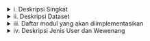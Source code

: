 <details>
  <summary>i. Deskripsi Singkat</summary>
Pernahkah Anda kesulitan untuk menemukan restoran yang anda inginkan selama berjalan-jalan di kota bandung, atau kesulitan mencari tempat kuliner yang menyediakan makanan minuman khas bandung?
  <br>
WhyBandung hadir untuk membantu baik wisatawan maupun warga lokal dalam menemukan kuliner terbaik di Bandung. Situs ini dilengkapi dengan sistem navigasi berbasis peta yang unik dan intuitif, sehingga memudahkan pengguna mencari makanan dan minuman yang diinginkan. WhyBandung memungkinkan pengguna untuk mengeksplorasi kuliner di berbagai wilayah berdasarkan lokasi atau kategori makanan. Selain itu, WhyBandung akan terus mengembangkan dan memperbarui daftar lokasi kuliner secara berkala.\
  <br>
Tim A12SITEK memilih Kota Bandung karena dikenal sebagai kota wisata yang populer dengan ragam kuliner yang khas. Namun, terdapat kekurangan dalam sistem navigasi kuliner di Bandung. Wisatawan sering kali tidak mengetahui kuliner khas di suatu daerah karena sistem pencarian aplikasi seperti Google Maps mengharuskan pengguna untuk mencari makanan secara spesifik. Akibatnya, wisatawan cenderung mengunjungi tempat-tempat kuliner yang sudah terkenal, sehingga melewatkan kedai-kedai lokal yang lebih autentik. Padahal, kuliner lokal memberikan pengalaman yang lebih khas dan mendalam terhadap budaya suatu daerah. Inilah yang mendorong kami untuk mengembangkan WhyBandung.

</details>

<details>
  <summary>ii. Deskripsi Dataset</summary>

</details>

<details>
  <summary>iii. Daftar modul yang akan diimplementasikan</summary>
1. Dashboard<br>
Features:<br>
- Navigation hub, berisi personalized data seperti recent activity, favorite products yang udah pernah di rate, dan link ke modul-modul lain.<br>
- Link-link ke product highly-rated.<br>
- Search bar yang nyambung dengan modul search system.<br><br>

Rincian regulasi aturan khusus:
- Models: Mengambil data spesifik seperti pencarian terbaru atau ulasan.
- Views: Mengambil dan memproses informasi untuk ditampilkan.
- HTML Templates: Menggunakan `base.html` agar konsisten di seluruh situs.
- Responsive Framework: Tailwind atau Bootstrap memastikan tampilan tetap ramah mobile.
- Forms: Memiliki form aksi cepat (misalnya, searchbar).
- AJAX: Update langsung untuk notifikasi atau restoran trending.
- Login Filters: Data spesifik hanya ditampilkan kepada pengguna yang sudah log in.
- Product Filtering: Menyaring restoran atau hidangan berdasarkan preferensi.

Gambaran: 
![Screenshot 2024-10-06 200918](https://github.com/user-attachments/assets/5bb7bd87-41d2-42ce-adce-534ef885d021)

2. Search System<br>
Features:
- Search system agar user dapat menelusuri berdasarkan filter yang bisa diatur, mungkin dari lokasi, menu spesifik, dll.
- Menggunakan beberapa tags untuk jenis menu ataupun cuisine.
- Results menampilkan detail restaurant dan link-link ke product pages.

Rincian regulasi aturan khusus:
- Models: Menyimpan dan mengambil data terkait restoran, menu, dan tag.
- Views: Memproses permintaan search dan return hasil yang sudah difilter.
- HTML Templates: Menggunakan template modular untuk menampilkan hasil pencarian.
- Responsive Framework: Memastikan layout pencarian ramah mobile.
- Forms: Search Form memproses query dan menampilkan hasil.
- AJAX: Memungkinkan live search suggestion tanpa memuat ulang halaman.
- Login Filters: Bisa membatasi beberapa hasil untuk pengguna yang sudah log in.
- Product Filtering: Menyaring berdasarkan tag, lokasi, atau tipe restoran.

Gambaran:
![Screenshot 2024-10-06 222203](https://github.com/user-attachments/assets/aa58c763-961f-4377-b1d5-6a9b50a6947b)

3. Product Page<br>
Features:
- Display detail-detail terkait menu atau restoran.
- Users dapat submit/edit reviews, tambahkan rating, dan hashtag.
- Karena tiap produk memiliki tag maka hal ini memudahkan modul search system dan explore and discover

Rincian regulasi aturan khusus:
- Models: Menyimpan product reviews, ratings, dan hashtags.
- Views: Mengambil product details, reviews, dan input dari user.
- HTML Templates: Terstruktur untuk menampilkan informasi product dan reviews.
- Responsive Framework: Memastikan halaman dioptimalkan untuk semua perangkat.
- Forms: Review dan rating forms, diproses oleh views.
- AJAX: Memungkinkan pengiriman reviews tanpa reload halaman.
- Login Filters: Hanya logged-in users yang bisa memberikan review dan rate.
- Product Filtering: Related products dan user reviews bisa difilter berdasarkan tags atau ratings.

Gambaran:
![Screenshot 2024-10-06 200956](https://github.com/user-attachments/assets/62e6a9e5-67ca-49ca-9b80-6145bbbfe198)

4. Location Homepage / Geomapping Interface<br>
Features:
- Map interactive yang dapat display restoran atau menu yang dapat user telusur dengan filters.
- Filters untuk searching berdasarkan kabupaten ataupun menu yang dicari.
- Berfungsi mirip dengan search system. 

Rincian regulasi aturan khusus:
- Models: Menyimpan data lokasi untuk restaurants dan menus.
- Views: Memproses permintaan untuk memfilter hasil map berdasarkan lokasi atau tags.
- HTML Templates: Menampilkan interactive map bersama dengan search filters.
- Responsive Framework: Membuat map dapat digunakan pada perangkat seluler.
- Forms: Memfilter lokasi dan menampilkan hasil yang relevan.
- AJAX: Memperbarui map secara dinamis dengan hasil pencarian baru.
- Login Filters: Lokasi atau fitur tertentu mungkin dibatasi untuk logged-in users.
- Product Filtering: Memfilter restaurants berdasarkan wilayah, tags, atau jenis cuisine.

5. Explore and Discover<br>
Features:
Memberikan suggestion kepada user terkait  restaurants atau menu yang baru ataupun trending berdasarkan user history dan rating di website.
Recommendations bisa diambil dari history user sering berinteraksi dengan tipe menu apa ataupun lokasi mana.
Memberikan highlights kepada user terkait hidden gems atau trending spots diluar search history user.

Rincian regulasi aturan khusus:
- Models: Menggunakan data user dan informasi trending restaurants.
- Views: Memproses rekomendasi berdasarkan riwayat user dan similar users.
- HTML Templates: Ditampilkan sebagai halaman terpisah atau bagian dari situs.
- Responsive Framework: Memastikan rekomendasi dapat diakses pada perangkat seluler.
- Forms: Users dapat menyaring rekomendasi dengan filters (misalnya berdasarkan jenis cuisine atau lokasi).
- AJAX: Menyediakan rekomendasi dinamis tanpa perlu memuat ulang halaman.
- Login Filters: Rekomendasi dipersonalisasi untuk logged-in users.
- Product Filtering: Menyarankan restaurants atau hidangan berdasarkan preferensi user, tren, dan tags.

Gambaran:
![Screenshot 2024-10-06 204821](https://github.com/user-attachments/assets/b13998ea-5716-487f-a6fb-09111bd7c515)


</details>

<details>
  <summary>iv. Deskripsi Jenis User dan Wewenang</summary>

</details>
